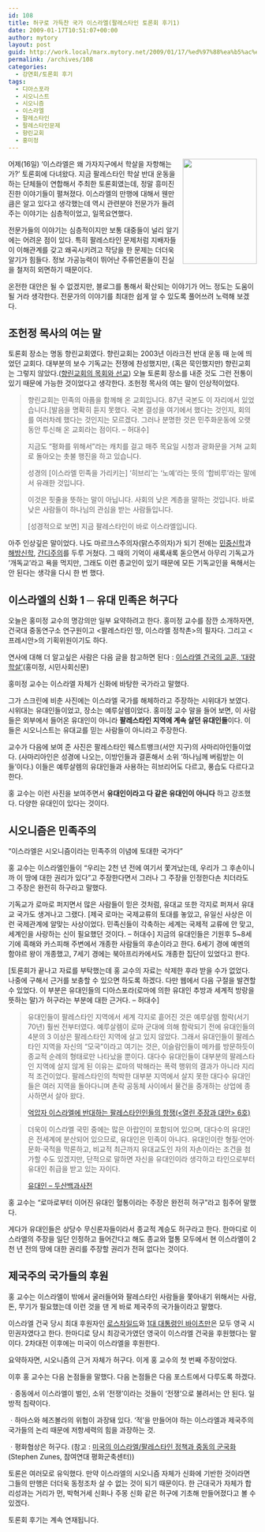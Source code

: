 ```yaml
---
id: 108
title: 허구로 가득찬 국가 이스라엘(팔레스타인 토론회 후기1)
date: 2009-01-17T10:51:07+00:00
author: mytory
layout: post
guid: http://work.local/marx.mytory.net/2009/01/17/%ed%97%88%ea%b5%ac%eb%a1%9c-%ea%b0%80%eb%93%9d%ec%b0%ac-%ea%b5%ad%ea%b0%80-%ec%9d%b4%ec%8a%a4%eb%9d%bc%ec%97%98%ed%8c%94%eb%a0%88%ec%8a%a4%ed%83%80%ec%9d%b8-%ed%86%a0%eb%a1%a0%ed%9a%8c-%ed%9b%84/
permalink: /archives/108
categories:
  - 강연회/토론회 후기
tags:
  - 디아스포라
  - 시오니스트
  - 시오니즘
  - 이스라엘
  - 팔레스타인
  - 팔레스타인문제
  - 향린교회
  - 홍미정
---
```

<img align="right" src="http://cfs14.tistory.com/image/5/tistory/2009/01/14/22/38/496deaba2bdf1" width="150px" height="213px" style="margin-left:5px;" />어제(16일) ‘이스라엘은 왜 가자지구에서 학살을 자항해는가?’ 토론회에 다녀왔다. 지금 팔레스타인 학살 반대 운동을 하는 단체들이 연합해서 주최한 토론회였는데, 정말 흥미진진한 이야기들이 펼쳐졌다. 이스라엘의 만행에 대해서 웬만큼은 알고 있다고 생각했는데 역시 관련분야 전문가가 들려 주는 이야기는 심층적이었고, 일목요연했다.

전문가들의 이야기는 심층적이지만 보통 대중들이 널리 알기에는 어려운 점이 있다. 특히 팔레스타인 문제처럼 지배자들이 이해관계를 갖고 왜곡시키려고 작당을 한 문제는 더더욱 알기가 힘들다. 정보 가공능력이 뛰어난 주류언론들이 진실을 철저히 외면하기 때문이다.

온전한 대안은 될 수 없겠지만, 블로그를 통해서 확산되는 이야기가 어느 정도는 도움이 될 거라 생각한다. 전문가의 이야기를 최대한 쉽게 알 수 있도록 풀어쓰려 노력해 보겠다.

## 조헌정 목사의 여는 말

토론회 장소는 명동 향린교회였다. 향린교회는 2003년 이라크전 반대 운동 때 눈에 띄었던 교회다. 대부분의 보수 기독교는 전쟁에 찬성했지만, (혹은 묵인했지만) 향린교회는 그렇지 않았다.([향린교회의 목회와 선교](http://www.hyanglin.org/bbs/hr1)) 오늘 토론회 장소를 내준 것도 그런 전통이 있기 때문에 가능한 것이었다고 생각한다. 조헌정 목사의 여는 말이 인상적이었다.

> 향린교회는 민족의 아픔을 함께해 온 교회입니다. 87년 국본도 이 자리에서 있었습니다.[발음을 명확히 듣지 못했다. 국본 결성을 여기에서 했다는 것인지, 회의를 여러차례 했다는 것인지는 모르겠다. 그러나 분명한 것은 민주화운동에 오랫동안 투신해 온 교회라는 점이다. &#8211; 허대수]
> 
> 지금도 “평화를 위해서”라는 캐치를 걸고 매주 목요일 시청과 광화문을 거쳐 교회로 돌아오는 촛불 행진을 하고 있습니다.
> 
> 성경의 [이스라엘 민족을 가리키는] ‘히브리’는 ‘노예’라는 뜻의 ‘합비루’라는 말에서 유래한 것입니다.
> 
> 이것은 핏줄을 뜻하는 말이 아닙니다. 사회의 낮은 계층을 말하는 것입니다. 바로 낮은 사람들이 하나님의 관심을 받는 사람들입니다.
> 
> [성경적으로 보면] 지금 팔레스타인이 바로 이스라엘입니다.

아주 인상깊은 말이었다. 나도 마르크스주의자(맑스주의자)가 되기 전에는 <a href="http://ko.wikipedia.org/wiki/%EB%AF%BC%EC%A4%91%EC%8B%A0%ED%95%99" title="위키백과 - 민중신학" target="_blank">민중신학</a>과 <a href="http://ko.wikipedia.org/wiki/%ED%95%B4%EB%B0%A9%EC%8B%A0%ED%95%99" title="위키백과 - 해방신학" target="_blank">해방신학</a>, <a href="http://ko.wikipedia.org/wiki/%EB%AA%A8%ED%95%9C%EB%8B%A4%EC%8A%A4_%EA%B0%84%EB%94%94" title="위키백과 - 모한다스 간디" target="_blank">간디주의</a>를 두루 거쳤다. 그 때의 기억이 새록새록 돋으면서 아무리 기독교가 ‘개독교’라고 욕을 먹지만, 그래도 이런 종교인이 있기 때문에 모든 기독교인을 욕해서는 안 된다는 생각을 다시 한 번 했다.

## 이스라엘의 신화 1 ─ 유대 민족은 허구다

오늘은 홍미정 교수의 명강의만 일부 요약하려고 한다. 홍미정 교수를 잠깐 소개하자면, 건국대 중동연구소 연구원이고 <팔레스타인 땅, 이스라엘 정착촌>의 필자다. 그리고 &lt;프레시안&gt;의 기획위원이기도 하다.

연사에 대해 더 알고싶은 사람은 다음 글을 참고하면 된다 : <a href="http://www.ingopress.com/ArticleRead.aspx?idx=4913" target="_blank">이스라엘 건국의 교훈, ‘대량 학살’</a>(홍미정, 시민사회신문)

홍미정 교수는 이스라엘 자체가 신화에 바탕한 국가라고 말했다.

그가 스크린에 비춘 사진에는 이스라엘 국가를 해체하라고 주장하는 시위대가 보였다. 시위대는 유대인들이었고, 장소는 예루살렘이었다. 홍미정 교수 말을 들어 보면, 이 사람들은 외부에서 들어온 유대인이 아니라 **팔레스타인 지역에 계속 살던 유대인들**이다. 이들은 시오니스트는 유대교를 믿는 사람들이 아니라고 주장한다.

교수가 다음에 보여 준 사진은 팔레스타인 웨스트뱅크(서안 지구)의 사마리아인들이었다. (사마리아인은 성경에 나오는, 이방인들과 결혼해서 소위 ‘하나님께 버림받는 이들’이다.) 이들은 예루살렘의 유대인들과 사용하는 히브리어도 다르고, 풍습도 다르다고 한다.

홍 교수는 이런 사진을 보여주면서 **유대인이라고 다 같은 유대인이 아니다** 하고 강조했다. 다양한 유대인이 있다는 것이다.

## 시오니즘은 민족주의

“이스라엘은 시오니즘이라는 민족주의 이념에 토대한 국가다”

홍 교수는 이스라엘인들이 “우리는 2천 년 전에 여기서 쫓겨났는데, 우리가 그 후손이니까 이 땅에 대한 권리가 있다”고 주장한다면서 그러나 그 주장을 인정한다손 치더라도 그 주장은 완전히 하구라고 말했다.

기독교가 로마로 퍼지면서 많은 사람들이 믿은 것처럼, 유대교 또한 각지로 퍼져서 유대교 국가도 생겨나고 그랬다. [제국 로마는 국제교류의 토대를 놓았고, 유일신 사상은 이런 국제관계에 알맞는 사상이었다. 민족신들이 각축하는 세계는 국제적 교류에 안 맞고, 세계인을 사랑하는 신이 필요했던 것이다. &#8211; 허대수] 지금의 유대인들은 기원후 5~8세기에 흑해와 카스피해 주변에서 개종한 사람들의 후손이라고 한다. 6세기 경에 예멘의 함야르 왕이 개종했고, 7세기 경에는 북아프리카에서도 개종한 집단이 있었다고 한다.

[토론회가 끝나고 자료를 부탁했는데 홍 교수의 자료는 삭제한 후라 받을 수가 없었다. 나중에 구해서 근거를 보충할 수 있으면 하도록 하겠다. 다만 웹에서 다음 구절을 발견할 수 있었다. 이 부분은 유대인들의 디아스포라(로마에 의한 유대인 추방과 세계적 방랑을 뜻하는 말)가 허구라는 부분에 대한 근거다. &#8211; 허대수]

> 유대인들이 팔레스타인 지역에서 세계 각지로 흩어진 것은 예루살렘 함락(서기 70년) 훨씬 전부터였다. 예루살렘이 로마 군대에 의해 함락되기 전에 유대인들의 4분의 3 이상은 팔레스타인 지역에 살고 있지 않았다. 그래서 유대인들이 팔레스타인 지역을 자신의 “모국”이라고 여기는 것은, 이슬람인들이 메카를 방문하듯이 종교적 순례의 형태로만 나타났을 뿐이다. 대다수 유대인들이 대부분의 팔레스타인 지역에 살지 않게 된 이유는 로마의 박해라는 폭력 행위의 결과가 아니라 지리적 조건이었다. 팔레스타인의 척박한 대부분 지역에서 살지 못한 대다수 유대인들은 여러 지역을 돌아다니며 촌락 공동체 사이에서 물건을 중개하는 상업에 종사하면서 살아 왔다.
> 
> <p class="rep">
>   <a href="http://www.resistcandle.com/0_view.php?urn=urn:newsml:counterfire.or.kr:20070805T144904%2b0900:eokabja:1U" target="_blank">억압자 이스라엘에 반대하는 팔레스타인인들의 항쟁(&lt;열린 주장과 대안&gt; 6호)</a>
> </p>

> 더욱이 이스라엘 국민 중에는 많은 아랍인이 포함되어 있으며, 대다수의 유대인은 전세계에 분산되어 있으므로, 유대인은 민족이 아니다. 유대인이란 형질·언어·문화·국적을 막론하고, 비교적 최근까지 유대교도인 자의 자손이라는 조건을 첨가할 수도 있겠지만, 단적으로 말하면 자신을 유대인이라 생각하고 타인으로부터 유대인 취급을 받고 있는 자이다.
> 
> <p class="rep">
>   <a href="http://100.naver.com/100.nhn?docid=121903" target="_blank">유대인 &#8211; 두산백과사전</a>
> </p>

홍 교수는 “로마로부터 이어진 유대인 혈통이라는 주장은 완전히 허구”라고 힘주어 말했다.

게다가 유대인들은 상당수 무신론자들이라서 종교적 계승도 허구라고 한다. 한마디로 이스라엘의 주장을 일단 인정하고 들어간다고 해도 종교와 혈통 모두에서 현 이스라엘이 2천 년 전의 땅에 대한 권리를 주장할 권리가 전혀 없다는 것이다.

## 제국주의 국가들의 후원

홍 교수는 이스라엘이 밖에서 굴러들어와 팔레스타인 사람들을 쫓아내기 위해서는 사람, 돈, 무기가 필요했는데 이런 것을 댄 게 바로 제국주의 국가들이라고 말했다.

이스라엘 건국 당시 최대 후원자인 <a href="http://100.naver.com/100.nhn?docid=55679" target="_blank" title="두산백과사전 - 로트실트(로스차일드)">로스차일드</a>와 <a href="http://100.naver.com/100.nhn?docid=69034" target="_blank" title="두산백과사전 - 바이츠만">1대 대통령인 바이츠만</a>은 모두 영국 시민권자였다고 한다. 한마디로 당시 최강국가였던 영국이 이스라엘 건국을 후원했다는 말이다. 2차대전 이후에는 미국이 이스라엘을 후원한다.

요약하자면, 시오니즘의 근거 자체가 허구다. 이게 홍 교수의 첫 번째 주장이었다.

<div class="gray-textbox">
  <p>
    이후 홍 교수는 다음 논점들을 말했다. 다음 논점들은 다음 포스트에서 다루도록 하겠다.
  </p>
  
  <p>
    ㆍ중동에서 이스라엘이 벌인, 소위 ‘전쟁’이라는 것들이 ‘전쟁’으로 불려서는 안 된다. 일방적 침략이다.
  </p>
  
  <p>
    ㆍ하마스와 헤즈볼라의 위협이 과장돼 있다. ‘적’을 만들어야 하는 이스라엘과 제국주의 국가들의 논리 때문에 저항세력의 힘을 과장하는 것.
  </p>
  
  <p>
    ㆍ평화협상은 허구다. (참고 : <a href="http://blog.peoplepower21.org/Peace/30736" target="_blank">미국의 이스라엘/팔레스타인 정책과 중동의 군국화</a>(Stephen Zunes, 참여연대 평화군축센터))
  </p></p>
</div>

토론은 여러모로 유익했다. 만약 이스라엘의 시오니즘 자체가 신화에 기반한 것이라면 그들의 만행은 더더욱 동정조차 살 수 없는 것이 되기 때문이다. 한 근대국가 자체가 합리성과는 거리가 먼, 박혁거세 신화나 주몽 신화 같은 허구에 기초해 만들어졌다고 볼 수 있겠다.

<p class="link">
  토론회 후기는 계속 연재됩니다.
</p>